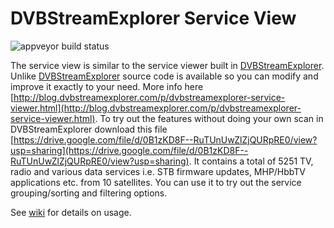 # DVBStreamExplorer Service View

![appveyor build status](https://ci.appveyor.com/api/projects/status/github/jensvaaben/dvbseserviceview?branch=master&svg=true)

The service view is similar to the service viewer built in [DVBStreamExplorer](http://www.dvbstreamexplorer.com/dvbse/dvbse.php). Unlike [DVBStreamExplorer](http://www.dvbstreamexplorer.com/dvbse/dvbse.php) source code is available so you can modify and improve it exactly to your need.
More info here [http://blog.dvbstreamexplorer.com/p/dvbstreamexplorer-service-viewer.html](http://blog.dvbstreamexplorer.com/p/dvbstreamexplorer-service-viewer.html).
To try out the features without doing your own scan in DVBStreamExplorer download this file [https://drive.google.com/file/d/0B1zKD8F--RuTUnUwZlZjQURpRE0/view?usp=sharing](https://drive.google.com/file/d/0B1zKD8F--RuTUnUwZlZjQURpRE0/view?usp=sharing).
It contains a total of 5251 TV, radio and various data services i.e. STB firmware updates, MHP/HbbTV applications etc.  from 10 satellites. You can use it to try out the service grouping/sorting and filtering options.

See [wiki](https://github.com/jensvaaben/dvbseserviceview/wiki) for details on usage.
